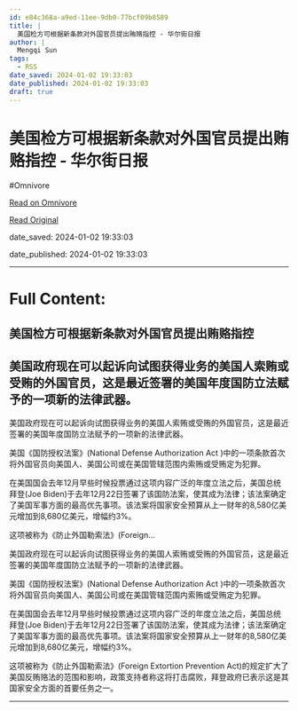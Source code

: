 ```yaml
---
id: e84c368a-a9ed-11ee-9db0-77bcf09b8589
title: |
  美国检方可根据新条款对外国官员提出贿赂指控 - 华尔街日报
author: |
  Mengqi Sun
tags:
  - RSS
date_saved: 2024-01-02 19:33:03
date_published: 2024-01-02 19:33:03
draft: true
---
```


# 美国检方可根据新条款对外国官员提出贿赂指控 - 华尔街日报
#Omnivore

[Read on Omnivore](https://omnivore.app/me/-18ccd8331a9)

[Read Original](https://cn.wsj.com/amp/articles/%E7%BE%8E%E5%9B%BD%E6%A3%80%E6%96%B9%E5%8F%AF%E6%A0%B9%E6%8D%AE%E6%96%B0%E6%9D%A1%E6%AC%BE%E5%AF%B9%E5%A4%96%E5%9B%BD%E5%AE%98%E5%91%98%E6%8F%90%E5%87%BA%E8%B4%BF%E8%B5%82%E6%8C%87%E6%8E%A7-c4245f86)

date_saved: 2024-01-02 19:33:03

date_published: 2024-01-02 19:33:03

--- 

# Full Content: 

##  美国检方可根据新条款对外国官员提出贿赂指控

## 美国政府现在可以起诉向试图获得业务的美国人索贿或受贿的外国官员，这是最近签署的美国年度国防立法赋予的一项新的法律武器。

美国政府现在可以起诉向试图获得业务的美国人索贿或受贿的外国官员，这是最近签署的美国年度国防立法赋予的一项新的法律武器。

美国《国防授权法案》(National Defense Authorization Act )中的一项条款首次将外国官员向美国人、美国公司或在美国管辖范围内索贿或受贿定为犯罪。

在美国国会去年12月早些时候投票通过这项内容广泛的年度立法之后，美国总统拜登(Joe Biden)于去年12月22日签署了该国防法案，使其成为法律；该法案确定了美国军事方面的最高优先事项。该法案将国家安全预算从上一财年的8,580亿美元增加到8,680亿美元，增幅约3%。

这项被称为《防止外国勒索法》(Foreign...

美国政府现在可以起诉向试图获得业务的美国人索贿或受贿的外国官员，这是最近签署的美国年度国防立法赋予的一项新的法律武器。

美国《国防授权法案》(National Defense Authorization Act )中的一项条款首次将外国官员向美国人、美国公司或在美国管辖范围内索贿或受贿定为犯罪。

在美国国会去年12月早些时候投票通过这项内容广泛的年度立法之后，美国总统拜登(Joe Biden)于去年12月22日签署了该国防法案，使其成为法律；该法案确定了美国军事方面的最高优先事项。该法案将国家安全预算从上一财年的8,580亿美元增加到8,680亿美元，增幅约3%。

这项被称为《防止外国勒索法》(Foreign Extortion Prevention Act)的规定扩大了美国反贿赂法的范围和影响，政策支持者称这将打击腐败，拜登政府已表示这是其国家安全方面的首要任务之一。

---

